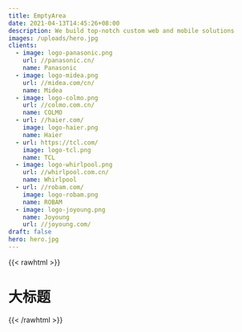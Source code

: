 ```yaml
---
title: EmptyArea
date: 2021-04-13T14:45:26+08:00
description: We build top-notch custom web and mobile solutions
images: /uploads/hero.jpg
clients:
  - image: logo-panasonic.png
    url: //panasonic.cn/
    name: Panasonic
  - image: logo-midea.png
    url: //midea.com/cn/
    name: Midea
  - image: logo-colmo.png
    url: //colmo.com.cn/
    name: COLMO
  - url: //haier.com/
    image: logo-haier.png
    name: Haier
  - url: https://tcl.com/
    image: logo-tcl.png
    name: TCL
  - image: logo-whirlpool.png
    url: //whirlpool.com.cn/
    name: Whirlpool
  - url: //robam.com/
    image: logo-robam.png
    name: ROBAM
  - image: logo-joyoung.png
    name: Joyoung
    url: //joyoung.com/
draft: false
hero: hero.jpg
---
```


{{< rawhtml >}}
  <h1 class="text-4xl text-red-500">大标题</h1>
{{< /rawhtml >}}
